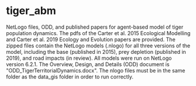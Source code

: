 # tiger_abm
NetLogo files, ODD, and published papers for agent-based model of tiger population dynamics. The pdfs of the Carter et al. 2015 Ecological Modelling and Carter et al. 2019 Ecology and Evolution papers are provided. The zipped files contain the NetLogo models (.nlogo) for all three versions of the model, including the base (published in 2015), prey depletion (published in 2019), and road impacts (in review). All models were run on NetLogo version 6.2.1. The Overview, Design, and Details (ODD) document is "ODD_TigerTerritorialDynamics.docx". The nlogo files must be in the same folder as the data_gis folder in order to run correctly.  
